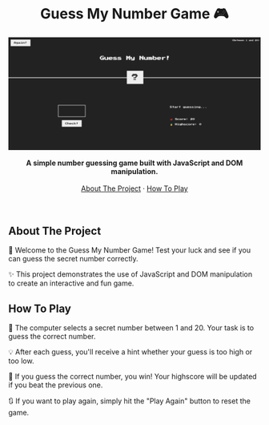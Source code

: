 <h1 align="center">Guess My Number Game 🎮</h1>

<p align="center">
  <img src="guess_game.png" alt="Game Screenshot" width="600">
</p>

<div align="center">
  <strong>A simple number guessing game built with JavaScript and DOM manipulation.</strong>
</div>

<br>

<div align="center">
  <a href="#about-the-project">About The Project</a>
  ·
  <a href="#how-to-play">How To Play</a>
</div>

<br>
<br>



## About The Project

🚀 Welcome to the Guess My Number Game! Test your luck and see if you can guess the secret number correctly.

✨ This project demonstrates the use of JavaScript and DOM manipulation to create an interactive and fun game.

## How To Play

🔢 The computer selects a secret number between 1 and 20. Your task is to guess the correct number.

💡 After each guess, you'll receive a hint whether your guess is too high or too low.

🎉 If you guess the correct number, you win! Your highscore will be updated if you beat the previous one.

🔃 If you want to play again, simply hit the "Play Again" button to reset the game.

